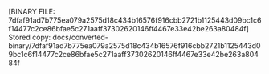 [BINARY FILE: 7dfaf91ad7b775ea079a2575d18c434b16576f916cbb2721b1125443d09bc1c6f14477c2ce86bfae5c271aaff37302620146ff4467e33e42be263a80484f]
Stored copy: docs/converted-binary/7dfaf91ad7b775ea079a2575d18c434b16576f916cbb2721b1125443d09bc1c6f14477c2ce86bfae5c271aaff37302620146ff4467e33e42be263a80484f
